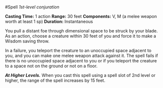 #Spell
*1st-level conjuration*

**Casting Time:** 1 action
**Range:** 30 feet
**Components:** V, M (a melee weapon worth at least 1 sp)
**Duration:** Instantaneous

You pull a distant foe through dimensional space to be struck by your blade. As an action, choose a creature within 30 feet of you and force it to make a Wisdom saving throw.

In a failure, you teleport the creature to an unoccupied space adjacent to you, and you can make one melee weapon attack against it. The spell fails if there is no unoccupied space adjacent to you or if you teleport the creature to a space not on the ground or not on a floor.

***At Higher Levels.*** When you cast this spell using a spell slot of 2nd level or higher, the range of the spell increases by 15 feet.